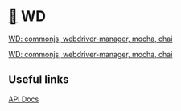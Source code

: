 # [:honeybee:](https://github.com/xgirma/e2e_test_recipes) WD

[WD: commonjs, webdriver-manager, mocha, chai](https://github.com/xgirma/e2e_test_recipes/tree/master/configuration/wd/wd-commonjs-cucumber-webdriver-manager-chai)

[WD: commonjs, webdriver-manager, mocha, chai](https://github.com/xgirma/e2e_test_recipes/tree/master/configuration/wd/wd-commonjs-webdriver-manager-mocha-chai)

## Useful links

[API Docs](https://github.com/admc/wd/blob/master/doc/api.md)
